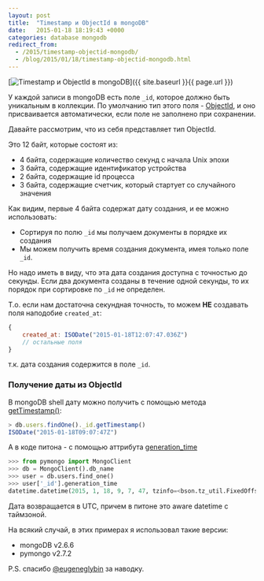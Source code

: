 ```yaml
---
layout: post
title:  "Timestamp и ObjectId в mongoDB"
date:   2015-01-18 18:19:43 +0000
categories: database mongodb
redirect_from:
  - /2015/timestamp-objectid-mongodb/
  - /blog/2015/01/18/timestamp-objectid-mongodb.html
---
```


[![Timestamp и ObjectId в mongoDB](https://img-fotki.yandex.ru/get/17859/85893628.c67/0_16f717_c4a5da7b_orig.png "Timestamp и ObjectId в mongoDB")]({{ site.baseurl }}{{ page.url }})

У каждой записи в mongoDB есть поле `_id`, которое должно быть уникальным в коллекции.
По умолчанию тип этого поля - [ObjectId](http://docs.mongodb.org/manual/reference/object-id/), и оно присваивается автоматически, если поле не заполнено при сохранении.

Давайте рассмотрим, что из себя представляет тип ObjectId.

<!--more-->

Это 12 байт, которые состоят из:

- 4 байта, содержащие количество секунд с начала Unix эпохи
- 3 байта, содержащие идентификатор устройства
- 2 байта, содержащие id процесса
- 3 байта, содержащие счетчик, который стартует со случайного значения

Как видим, первые 4 байта содержат дату создания, и ее можно использовать:

- Сортируя по полю `_id` мы получаем документы в порядке их создания
- Мы можем получить время создания документа, имея только поле `_id`.

Но надо иметь в виду, что эта дата создания доступна с точностью до секунды. Если два документа созданы в течение одной секунды, то их порядок при сортировке по `_id` не определен.

Т.о. если нам достаточна секундная точность, то можем **НЕ** создавать поля наподобие `created_at`:

```javascript
{
    created_at: ISODate("2015-01-18T12:07:47.036Z")
    // остальные поля
}
```

т.к. дата создания содержится в поле `_id`.

### Получение даты из ObjectId

В mongoDB shell дату можно получить с помощью метода [getTimestamp()](http://docs.mongodb.org/manual/reference/method/ObjectId.getTimestamp/#ObjectId.getTimestamp):

```javascript
> db.users.findOne()._id.getTimestamp()
ISODate("2015-01-18T09:07:47Z")
```

А в коде питона - с помощью аттрибута [generation_time](http://api.mongodb.org/python/current/api/bson/objectid.html?highlight=generation_time#bson.objectid.ObjectId.generation_time)

```python
>>> from pymongo import MongoClient
>>> db = MongoClient().db_name
>>> user = db.users.find_one()
>>> user['_id'].generation_time
datetime.datetime(2015, 1, 18, 9, 7, 47, tzinfo=<bson.tz_util.FixedOffset object at 0x10e758d50>)
```

Дата возвращается в UTC, причем в питоне это aware datetime c таймзоной.

На всякий случай, в этих примерах я использовал такие версии:

- mongoDB v2.6.6
- pymongo v2.7.2

P.S. спасибо [@eugeneglybin](https://twitter.com/eugeneglybin) за наводку.
